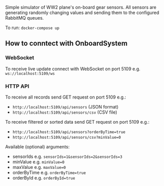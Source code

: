 Simple simulator of WW2 plane's on-board gear sensors. All sensors are generating randomly changing values and sending them to the configured RabbitMQ queues.

To run:
`docker-compose up`

## How to conntect with OnboardSystem

### WebSocket

To receive live update connect with WebSocket on port 5109 e.g. `ws://localhost:5109/ws`

### HTTP API

To receive all records send GET request on port 5109 e.g.: 

- `http://localhost:5109/api/sensors` (JSON format)
- `http://localhost:5109/api/sensors/csv` (CSV file)

To receive filtered or sorted data send GET request on port 5109 e.g.:

- `http://localhost:5109/api/sensors?orderByTime=true`
- `http://localhost:5109/api/sensors/csv?minValue=0`

Available (optional) arguments:
- sensorIds e.g. `sensorIds=1&sensorIds=2&sensorIds=3`
- minValue e.g. `minValue=0`
- maxValue e.g. `maxValue=0`
- orderByTime e.g. `orderByTime=true`
- orderById e.g. `orderById=true`
